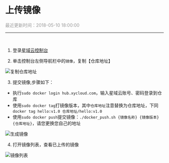 # **上传镜像**

<font color="#999999">最近更新时间：2018-05-10 18:00:00</font>

<hr class="page-header-hr"/>

<br>

1. 登录<a href="https://console.xycloud.com/#/overview" target="_blank">星域云控制台</a>

2. 单击控制台左侧导航栏中的`镜像`，复制【仓库地址】

![复制仓库地址](/themes/daux/img/1/6-1.jpg)

3. 提交镜像,步骤如下：

  -  执行`sudo docker login hub.xycloud.com`，输入星域云账号、密码登录到仓库
  -  使用`sudo docker tag`打镜像版本，其中`仓库地址`注意替换为仓库地址，下同
    `docker tag hello:v1.0 仓库地址/hello:v1.0`
  -  使用`sudo docker push`提交镜像：`./docker_push.sh {镜像名称} {镜像版本} {仓库地址}`，请您更换您自己的地址

![生成镜像](/themes/daux/img/1/7-scjx.png)


4. 打开镜像列表，查看已上传的镜像

![镜像列表](/themes/daux/img/1/7-jxlb.png)